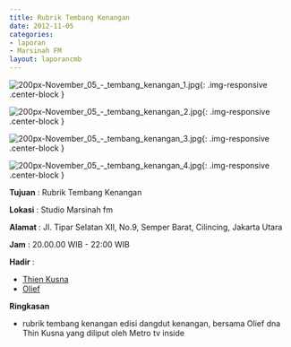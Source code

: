 ```yaml
---
title: Rubrik Tembang Kenangan 
date: 2012-11-05
categories:
- laporan
- Marsinah FM
layout: laporancmb
---
```



![200px-November_05_-_tembang_kenangan_1.jpg](/uploads/200px-November_05_-_tembang_kenangan_1.jpg){: .img-responsive .center-block }

![200px-November_05_-_tembang_kenangan_2.jpg](/uploads/200px-November_05_-_tembang_kenangan_2.jpg){: .img-responsive .center-block }

![200px-November_05_-_tembang_kenangan_3.jpg](/uploads/200px-November_05_-_tembang_kenangan_3.jpg){: .img-responsive .center-block }

![200px-November_05_-_tembang_kenangan_4.jpg](/uploads/200px-November_05_-_tembang_kenangan_4.jpg){: .img-responsive .center-block }


**Tujuan** : Rubrik Tembang Kenangan 

**Lokasi** : Studio Marsinah fm 

**Alamat** : Jl. Tipar Selatan XII, No.9, Semper Barat, Cilincing, Jakarta Utara 

**Jam** : 20.00.00 WIB - 22:00 WIB 

**Hadir** :
* [Thien Kusna](http://wiki.ciptamedia.org/wiki/Thien_Kusna)
* [Olief](http://wiki.ciptamedia.org/wiki/Olief)

**Ringkasan**  
* rubrik tembang kenangan edisi dangdut kenangan, bersama Olief dna Thin Kusna yang diliput oleh Metro tv inside
